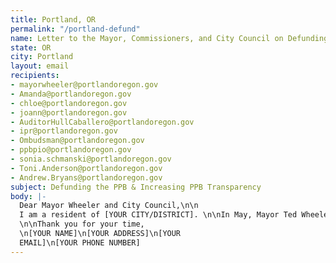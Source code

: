 ```yaml
---
title: Portland, OR
permalink: "/portland-defund"
name: Letter to the Mayor, Commissioners, and City Council on Defunding PPB
state: OR
city: Portland
layout: email
recipients:
- mayorwheeler@portlandoregon.gov
- Amanda@portlandoregon.gov
- chloe@portlandoregon.gov
- joann@portlandoregon.gov
- AuditorHullCaballero@portlandoregon.gov
- ipr@portlandoregon.gov
- Ombudsman@portlandoregon.gov
- ppbpio@portlandoregon.gov
- sonia.schmanski@portlandoregon.gov
- Toni.Anderson@portlandoregon.gov
- Andrew.Bryans@portlandoregon.gov
subject: Defunding the PPB & Increasing PPB Transparency
body: |-
  Dear Mayor Wheeler and City Council,\n\n
  I am a resident of [YOUR CITY/DISTRICT]. \n\nIn May, Mayor Ted Wheeler released his proposed budget for the City of Portland. This included a policing budget of $245,169,804, which is over $5 million more than budgeted last year—even amongst city-wide cuts to other departments due to Covid-19. The Portland Police Bureau (PPB), with Wheeler at its helm as Commissioner, has been mired in controversy over the last year with collusion with prominent white nationalist groups, shootings of Black people and people perceived to be in mental health crisis, data uncovered on their racist gang enforcement traffic stops, and the fact that a shameful 52% of people arrested are houseless.\n\nI oppose any increases to the PPB budget. Mayor Wheeler's 2019-20 proposed budget was increased by an additional half million dollars before adoption, and even then the PPB has overspent the increased budget by 1.4 million to date. We anticipate that PPB will attempt a similar increase this year, pushing their budget even higher than the proposed $245 million, thus we stand even more firmly against this increase. \n\nAdditionally and critically, Wheeler's budget ELIMINATES $1.8 million to fund the police body camera program. More money for policing but less money for police accountability is completely unacceptable.\n\nThe police budget increases regularly while other services are cut. I can see the ways in which policing continues to perpetuate violence against Black, brown, houseless people, and against people in mental health crisis. While Wheeler's proposal represents a slight decrease from the PPB proposal, the PPB is a department whose reach into Portland communities needs to be curtailed through reducing the budget, not by increasing it.\n\nMore money for policing but less money for police accountability is completely unacceptable at this moment in history. The city, the state, and country are all watching. And so am I. I call on the Mayor, the Commissioners, and all other City Council Members to use their powers to continue to reduce the budget and pledge to increase Police accountability and transparency. I promise that you will lose my support and my vote if you aren't willing to make a public and vocal stand to help defund the PPB and increase their accountability and transparency.\n\n
  \n\nThank you for your time,
  \n[YOUR NAME]\n[YOUR ADDRESS]\n[YOUR
  EMAIL]\n[YOUR PHONE NUMBER]
---
```


